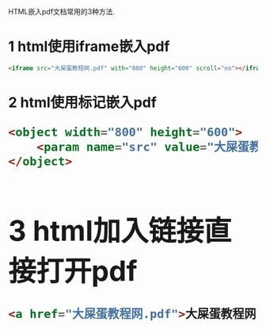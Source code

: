 <div class="jumbotron">
<p>HTML嵌入pdf文档常用的3种方法.</p>  
</div>

1 html使用iframe嵌入pdf
===

```html
<iframe src="大屎蛋教程网.pdf" with="800" height="600" scroll="no"></iframe>
```

2 html使用<object>标记嵌入pdf
===

```html
<object width="800" height="600">
	<param name="src" value="大屎蛋教程网.pdf">
</object>
```

3 html加入链接直接打开pdf
===

```html
<a href="大屎蛋教程网.pdf">大屎蛋教程网 http://dashidan.com</a>
```
